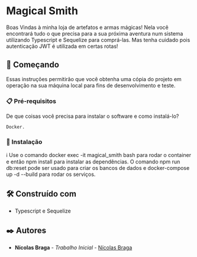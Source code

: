 # Magical Smith

Boas Vindas à minha loja de artefatos e armas mágicas! Nela você encontrará tudo o que precisa para a sua próxima aventura num sistema utilizando Typescript e Sequelize para comprá-las. Mas tenha cuidado pois autenticação JWT é utilizada em certas rotas!

## 🚀 Começando

Essas instruções permitirão que você obtenha uma cópia do projeto em operação na sua máquina local para fins de desenvolvimento e teste.

### 📋 Pré-requisitos

De que coisas você precisa para instalar o software e como instalá-lo?

```
Docker.
```

### 🔧 Instalação

ℹ️ Use o comando docker exec -it magical_smith bash para rodar o container e então npm install para instalar as dependências. O comando npm run db:reset pode ser usado para criar os bancos de dados e docker-compose up -d --build para rodar os serviços.


## 🛠️ Construído com

* Typescript e Sequelize

## ✒️ Autores

* **Nícolas Braga** - *Trabalho Inicial* - [Nícolas Braga](https://github.com/nicolasbraga1)
